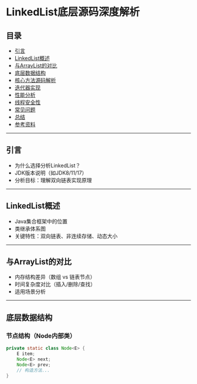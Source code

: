 # LinkedList底层源码深度解析

## 目录
- [引言](#引言)
- [LinkedList概述](#linkedlist概述)
- [与ArrayList的对比](#与arraylist的对比)
- [底层数据结构](#底层数据结构)
- [核心方法源码解析](#核心方法源码解析)
- [迭代器实现](#迭代器实现)
- [性能分析](#性能分析)
- [线程安全性](#线程安全性)
- [常见问题](#常见问题)
- [总结](#总结)
- [参考资料](#参考资料)

---

## 引言
- 为什么选择分析LinkedList？
- JDK版本说明（如JDK8/11/17）
- 分析目标：理解双向链表实现原理

---

## LinkedList概述
- Java集合框架中的位置
- 类继承体系图
- 关键特性：双向链表、非连续存储、动态大小

---

## 与ArrayList的对比
- 内存结构差异（数组 vs 链表节点）
- 时间复杂度对比（插入/删除/查找）
- 适用场景分析

---

## 底层数据结构
### 节点结构（Node内部类）
```java
private static class Node<E> {
    E item;
    Node<E> next;
    Node<E> prev;
    // 构造方法...
}